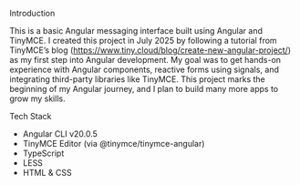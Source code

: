 Introduction

This is a basic Angular messaging interface built using Angular and TinyMCE. I created this project in July 2025 by following a tutorial from TinyMCE’s blog (https://www.tiny.cloud/blog/create-new-angular-project/) as my first step into Angular development. My goal was to get hands-on experience with Angular components, reactive forms using signals, and integrating third-party libraries like TinyMCE. This project marks the beginning of my Angular journey, and I plan to build many more apps to grow my skills.

Tech Stack
- Angular CLI v20.0.5
- TinyMCE Editor (via @tinymce/tinymce-angular)
- TypeScript
- LESS
- HTML & CSS
